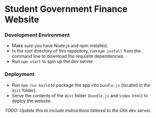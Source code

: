 # Student Government Finance Website

### Development Environment
- Make sure you have Node.js and npm installed.
- In the root directory of this repository, run `npm install` from the command line to download the requisite dependencies.
- Run `npm start` to spin up the dev server.

### Deployment

- Run `npm run build` to package the app into `bundle.js` (located in the `dist` folder).
- Serve the contents of the `dist` folder (`bundle.js` and `index.html`) to deploy the website.

*TODO: Update this to include instructions tailored to the Olin dev server.*
